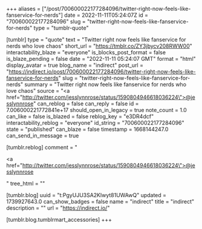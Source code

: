 +++
aliases = ["/post/700600022177284096/twitter-right-now-feels-like-fanservice-for-nerds"]
date = 2022-11-11T05:24:07Z
id = "700600022177284096"
slug = "twitter-right-now-feels-like-fanservice-for-nerds"
type = "tumblr-quote"

[tumblr]
type = "quote"
text = "Twitter right now feels like fanservice for nerds who love chaos"
short_url = "https://tmblr.co/ZY3jbycv208RWW00"
interactability_blaze = "everyone"
is_blocks_post_format = false
is_blaze_pending = false
date = "2022-11-11 05:24:07 GMT"
format = "html"
display_avatar = true
blog_name = "indirect"
post_url = "https://indirect.io/post/700600022177284096/twitter-right-now-feels-like-fanservice-for-nerds"
slug = "twitter-right-now-feels-like-fanservice-for-nerds"
summary = "Twitter right now feels like fanservice for nerds who love chaos"
source = "<a href=\"http://twitter.com/jesslynnrose/status/1590804946618036224\">@jesslynnrose</a>"
can_reblog = false
can_reply = false
id = 7.006000221772841e+17
should_open_in_legacy = true
note_count = 1.0
can_like = false
is_blazed = false
reblog_key = "e3DR4dcf"
interactability_reblog = "everyone"
id_string = "700600022177284096"
state = "published"
can_blaze = false
timestamp = 1668144247.0
can_send_in_message = true

[tumblr.reblog]
comment = "<p><a href=\"http://twitter.com/jesslynnrose/status/1590804946618036224\">@jesslynnrose</a></p>"
tree_html = ""

[tumblr.blog]
uuid = "t:PgyUJU3SA2Klwyt81UWAwQ"
updated = 1739927643.0
can_show_badges = false
name = "indirect"
title = "indirect"
description = ""
url = "https://indirect.io/"

[tumblr.blog.tumblrmart_accessories]
+++
